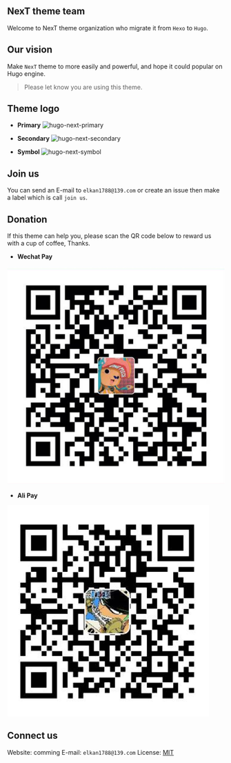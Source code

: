 ## NexT theme team

Welcome to NexT theme organization who migrate it from `Hexo` to `Hugo`.

## Our vision

Make `NexT` theme to more easily and powerful, and hope it could popular on Hugo engine.

> Please let know you are using this theme.

## Theme logo

- __Primary__
![hugo-next-primary](../imgs/log/hugo-next-primary.png)

- __Secondary__
![hugo-next-secondary](../imgs/log/hugo-next-secondary.png)

- __Symbol__
![hugo-next-symbol](.../imgs/log/hugo-next-symbol.png)

## Join us

You can send an E-mail to `elkan1788@139.com` or create an issue then make a label which is call `join us`.

## Donation

If this theme can help you, please scan the QR code below to reward us with a cup of coffee, Thanks.

- __Wechat Pay__

![wechat pay](../imgs/wechat-pay.png)

- __Ali Pay__

![Ali Pay](../imgs/ali-pay.png)

## Connect us

Website: comming
E-mail: `elkan1788@139.com`
License: [MIT](../LICENSE)